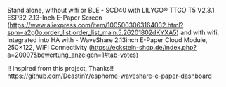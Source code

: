 Stand alone, without wifi or BLE - SCD40 with LILYGO® TTGO T5 V2.3.1 ESP32 2.13-Inch E-Paper Screen (https://www.aliexpress.com/item/1005003063164032.html?spm=a2g0o.order_list.order_list_main.5.26201802dKYXA5)
and
with wifi, integrated into HA with - WaveShare 2.13inch E-Paper Cloud Module, 250×122, WiFi Connectivity (https://eckstein-shop.de/index.php?a=20007&bewertung_anzeigen=1#tab-votes)

!! Inspired from this project, Thanks!! https://github.com/DeastinY/esphome-waveshare-e-paper-dashboard
